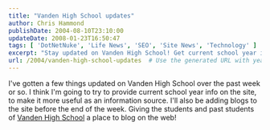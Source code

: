 ```yaml
---
title: "Vanden High School updates"
author: Chris Hammond
publishDate: 2004-08-10T23:10:00
updateDate: 2008-01-23T16:50:47
tags: [ 'DotNetNuke', 'Life News', 'SEO', 'Site News', 'Technology' ]
excerpt: "Stay updated on Vanden High School! Get current school year info and student blogs on the website - a valuable resource for students and alumni."
url: /2004/vanden-high-school-updates  # Use the generated URL with year
---
```

I've gotten a few things updated on&nbsp;Vanden High School&nbsp;over the past week or so. I think I'm going to try to provide current school year info on the site, to make it more useful as an information source. I'll also be adding blogs to the site before the end of the week. Giving the students and past students of <A title=VHS href="https://www.vandenhighschool.com/" target=_blank>Vanden High School</A> a place to blog on the web!


